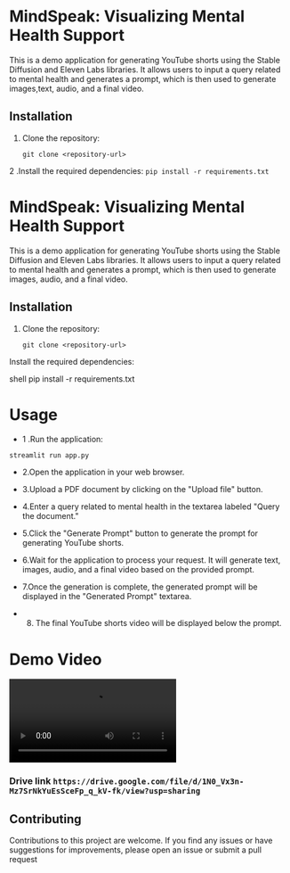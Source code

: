 # MindSpeak: Visualizing Mental Health Support

This is a demo application for generating YouTube shorts using the Stable Diffusion and Eleven Labs libraries. It allows users to input a query related to mental health and generates a prompt, which is then used to generate images,text, audio, and a final video.

## Installation

1. Clone the repository:

   ```git clone <repository-url>```
   
   
   
 2 .Install the required dependencies:
  ```pip install -r requirements.txt```
  
# MindSpeak: Visualizing Mental Health Support

This is a demo application for generating YouTube shorts using the Stable Diffusion and Eleven Labs libraries. It allows users to input a query related to mental health and generates a prompt, which is then used to generate images, audio, and a final video.

## Installation

1. Clone the repository:

   ```shell
   git clone <repository-url>
Install the required dependencies:

shell
pip install -r requirements.txt
# Usage
- 1 .Run the application:

```streamlit run app.py```
- 2.Open the application in your web browser.

- 3.Upload a PDF document by clicking on the "Upload file" button.

- 4.Enter a query related to mental health in the textarea labeled "Query the document."

- 5.Click the "Generate Prompt" button to generate the prompt for generating YouTube shorts.

- 6.Wait for the application to process your request. It will generate text, images, audio, and a final video based on the provided prompt.

- 7.Once the generation is complete, the generated prompt will be displayed in the "Generated Prompt" textarea.

- 8. The final YouTube shorts video will be displayed below the prompt.
# Demo Video
![Presentation and Demo of MindSpeak AI-Agent-Hackathon](./presentation-and-demo.mp4)
### Drive link ```https://drive.google.com/file/d/1N0_Vx3n-Mz7SrNkYuEsSceFp_q_kV-fk/view?usp=sharing```
## Contributing
Contributions to this project are  welcome. If you find any issues or have suggestions for improvements, please open an issue or submit a pull request
